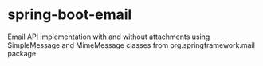 # spring-boot-email
Email API implementation with and without attachments using SimpleMessage and MimeMessage classes from org.springframework.mail package
